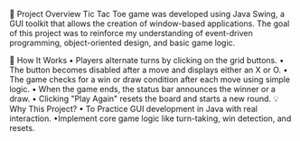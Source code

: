 🧠 Project Overview
Tic Tac Toe game was developed using Java Swing, a GUI toolkit that allows the creation of window-based applications. The goal of this project was to reinforce my understanding of event-driven programming, object-oriented design, and basic game logic.

🔧 How It Works
• Players alternate turns by clicking on the grid buttons.
• The button becomes disabled after a move and displays either an X or O.
• The game checks for a win or draw condition after each move using simple logic.
• When the game ends, the status bar announces the winner or a draw.
• Clicking "Play Again" resets the board and starts a new round.
💡 Why This Project?
• To Practice GUI development in Java with real interaction.
•Implement core game logic like turn-taking, win detection, and resets.
